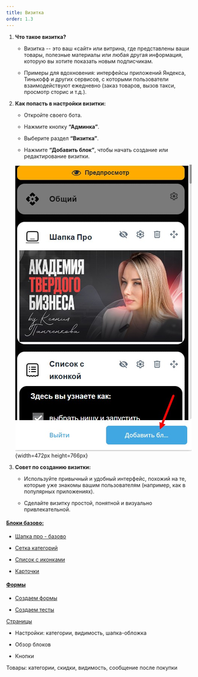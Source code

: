 ```yaml
---
title: Визитка
order: 1.3
---
```


1. **Что такое визитка?**

   -  Визитка -- это ваш «сайт» или витрина, где представлены ваши товары, полезные материалы или любая другая информация, которую вы хотите показать новым подписчикам.

   -  Примеры для вдохновения: интерфейсы приложений Яндекса, Тинькофф и других сервисов, с которыми пользователи взаимодействуют ежедневно (заказ товаров, вызов такси, просмотр сторис и т.д.).

2. **Как попасть в настройки визитки:**

   -  Откройте своего бота.

   -  Нажмите кнопку **“Админка”**.

   -  Выберите раздел **“Визитка”**.

   -  Нажмите **“Добавить блок”**, чтобы начать создание или редактирование визитки.

   ![](./nastroyka-vizitki-2.jpeg){width=472px height=766px}

3. **Совет по созданию визитки:**

   -  Используйте привычный и удобный интерфейс, похожий на те, которые уже знакомы вашим пользователям (например, как в популярных приложениях).

   -  Сделайте визитку простой, понятной и визуально привлекательной.

#### [Блоки базово:](./bloki-bazovo/_index)

-  [Шапка про - базово](./bloki-bazovo/shapka-pro)

-  [Сетка категорий](./bloki-bazovo/setka-kategoriy)

-  [Список с иконками](./bloki-bazovo/spisok-s-ikonkami)

-  [Карточки](./bloki-bazovo/kartochki/_index)

#### [Формы](./../formy/_index)

-  [Создаем формы](./../formy/sozdaem-formy)

-  [Создаем тесты](./../formy/testy)



[Страницы](./../stranicy/_index)

-  Настройки: категории, видимость, шапка-обложка

-  Обзор блоков

-  Кнопки

Товары: категории, скидки, видимость, сообщение после покупки